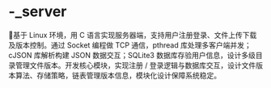 # -_server
基于 Linux 环境，用 C 语言实现服务器端，支持用户注册登录、文件上传下载及版本控制。通过 Socket 编程做 TCP 通信，pthread 库处理多客户端并发；cJSON 库解析构建 JSON 数据交互；SQLite3 数据库存验用户信息，设计多级目录管理文件版本。开发核心模块，实现注册 / 登录逻辑与数据库交互，设计文件版本算法、存储策略，链表管理版本信息，模块化设计保障系统稳定。
